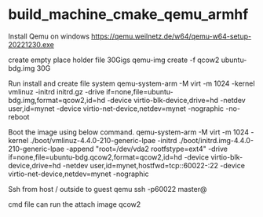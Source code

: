 # build_machine_cmake_qemu_armhf

Install Qemu on windows
https://qemu.weilnetz.de/w64/qemu-w64-setup-20221230.exe

create empty place holder file 30Gigs
qemu-img create -f qcow2 ubuntu-bdg.img  30G 

Run install and create file system 
qemu-system-arm -M virt -m 1024   -kernel vmlinuz   -initrd initrd.gz   -drive if=none,file=ubuntu-bdg.img,format=qcow2,id=hd   -device virtio-blk-device,drive=hd   -netdev user,id=mynet   -device virtio-net-device,netdev=mynet   -nographic -no-reboot

Boot the image using below command.
qemu-system-arm -M virt -m 1024 -kernel ./boot/vmlinuz-4.4.0-210-generic-lpae   -initrd ./boot/initrd.img-4.4.0-210-generic-lpae   -append "root=/dev/vda2 rootfstype=ext4" -drive if=none,file=ubuntu-bdg.qcow2,format=qcow2,id=hd -device virtio-blk-device,drive=hd -netdev user,id=mynet,hostfwd=tcp::60022-:22 -device virtio-net-device,netdev=mynet -nographic

Ssh from host / outside to guest qemu
ssh  -p60022 master@<hostIP>

cmd file can run the attach image qcow2
